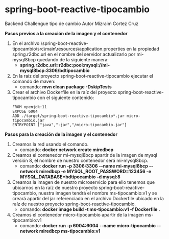 # spring-boot-reactive-tipocambio
Backend Challengue tipo de cambio Autor Mizraim Cortez Cruz

**Pasos previos a la creación de la imagen y el contenedor**

1. En el archivo \spring-boot-reactive-tipocambio\src\main\resources\application.properties en la propiedad spring.r2dbc.url en el nombre del servidor actualizarlo por mi-mysql8bcp quedando de la siguiente manera:
   - **spring.r2dbc.url=r2dbc:pool:mysql://mi-mysql8bcp:3306/bdtipocambio**
2. En la raíz del proyecto spring-boot-reactive-tipocambio ejecutar el comando de maven:
   - comando: **mvn clean package -DskipTests**
3. Crear el archivo Dockerfile en la raíz del proyecto spring-boot-reactive-tipocambio con el siguiente contenido:
	 <pre><code>FROM openjdk:11
   EXPOSE 6004
   ADD ./target/spring-boot-reactive-tipocambio*.jar micro-tipocambio.jar
   ENTRYPOINT ["java","-jar","/micro-tipocambio.jar"]</code></pre>

**Pasos para la creación de la imagen y el contenedor**

1. Creamos la red usando el comando.
   - comando: **docker network create miredbcp**
2. Creamos el contenedor mi-mysql8bcp apartir de la imagen de mysql versión 8, el nombre de nuestro contenedor será mi-mysql8bcp.
   - comando: **docker run -p 3306:3306 --name mi-mysql8bcp --network miredbcp -e MYSQL_ROOT_PASSWORD=123456 -e MYSQL_DATABASE=bdtipocambio -d mysql:8**
3. Creamos la imagen de nuestro microservicio para ello tenemos que ubicarnos en la raíz de nuestro proyecto spring-boot-reactive-tipocambio, nuestra imagen tendrá el nombre ms-tipocambio:v1 y se creará apartir del jar referenciado en el archivo Dockerfile ubicado en la raíz de nuestro proyecto spring-boot-reactive-tipocambio.
   - comando: **docker image build -t ms-tipocambio:v1 -f Dockerfile .**
4. Creamos el contenedor micro-tipocambio apartir de la imagen ms-tipocambio:v1
   - comando: **docker run -p 6004:6004 --name micro-tipocambio --network miredbcp ms-tipocambio:v1**
   